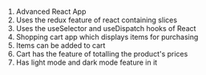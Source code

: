 1. Advanced React App
2. Uses the redux feature of react containing slices
3. Uses the useSelector and useDispatch hooks of React
4. Shopping cart app which displays items for purchasing
5. Items can be added to cart
6. Cart has the feature of totalling the product's prices
7. Has light mode and dark mode feature in it
